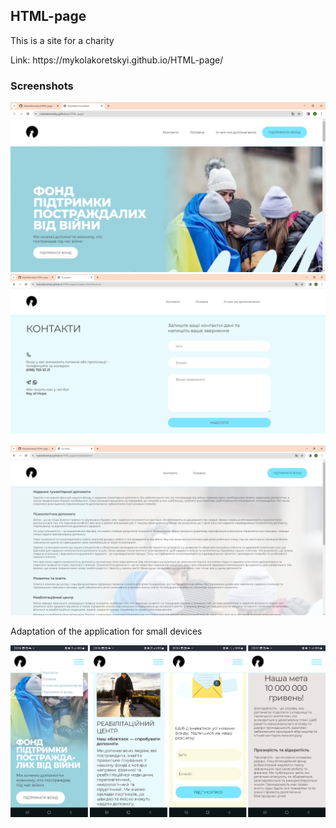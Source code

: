 <h2>HTML-page</h2>

<p>This is a site for a charity<p/>

<p>Link: https://mykolakoretskyi.github.io/HTML-page/<p/>

<h3>Screenshots</h3>

![Main page](./assets/screenshot-1.jpg)
![Contacts](./assets/screenshot-3.jpg)
![Our help](./assets/screenshot-4.jpg)

<p>Adaptation of the application for small devices</p>

![Small devices](./assets/screenshot-5.jpg)